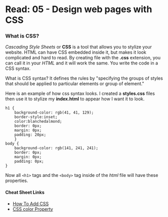 # Read: 05 - Design web pages with CSS

### What is CSS?

_Cascading Style Sheets_ or **CSS** is a tool that allows you to stylize your website. HTML can have CSS embedded inside it, but makes it look complicated and hard to read. By creating file with the **.css** extension, you can call it in your *HTML* and it will work the same. You write the code in a CSS syntax.

What is CSS syntax? It defines the rules by "specifying the groups of styles that should be applied to particular elements or group of element."

Here is an example of how css syntax looks. I created a **styles.css** files then use it to stylize my **index.html** to appear how I want it to look.
```
h1 {                                       
    background-color: rgb(41, 41, 129);    
    border-style:inset;                    
    color:blanchedalmond;                              
    border: 0px;                               
    margin: 0px;                           
    padding: 20px;                         
    }
body {
    background-color: rgb(141, 241, 241);
    border: 0px;
    margin: 0px;
    padding: 0px;
}
```
Now all `<h1>` tags and the `<body>` tag inside of the *html* file will have these properties.

#### Cheat Sheet Links

- [How To Add CSS](https://www.w3schools.com/css/css_howto.asp)
- [CSS color Property](https://www.w3schools.com/cssref/pr_text_color.asp)

